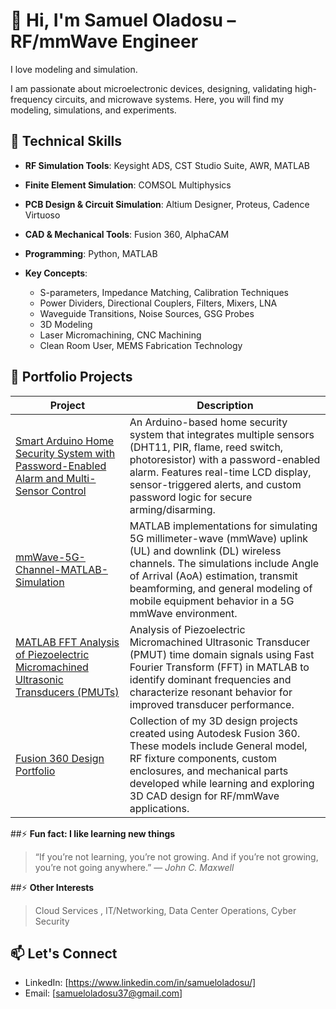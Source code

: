 # 👋 Hi, I'm Samuel Oladosu –  RF/mmWave Engineer

I love modeling and simulation. 

I am passionate about microelectronic devices, designing, validating high-frequency circuits, and microwave systems. Here, you will find my modeling, simulations, and experiments.

## 🔧 Technical Skills

- **RF Simulation Tools**: Keysight ADS, CST Studio Suite, AWR, MATLAB
- **Finite Element Simulation**: COMSOL Multiphysics
- **PCB Design & Circuit Simulation**: Altium Designer, Proteus, Cadence Virtuoso
- **CAD & Mechanical Tools**: Fusion 360, AlphaCAM
- **Programming**: Python, MATLAB

- **Key Concepts**: 
  - S-parameters, Impedance Matching, Calibration Techniques
  - Power Dividers, Directional Couplers, Filters, Mixers, LNA
  - Waveguide Transitions, Noise Sources, GSG Probes
  - 3D Modeling
  - Laser Micromachining, CNC Machining
  - Clean Room User, MEMS Fabrication Technology

## 📂 Portfolio Projects

| Project | Description |
|--------|-------------|
| [Smart Arduino Home Security System with Password-Enabled Alarm and Multi-Sensor Control](https://github.com/samueloladosu37/Arduino-project-on-Home-Security) | An Arduino-based home security system that integrates multiple sensors (DHT11, PIR, flame, reed switch, photoresistor) with a password-enabled alarm. Features real-time LCD display, sensor-triggered alerts, and custom password logic for secure arming/disarming. |
| [mmWave-5G-Channel-MATLAB-Simulation](https://github.com/samueloladosu37/mmWave-5G-Channel-MATLAB-Simulation) | MATLAB implementations for simulating 5G millimeter-wave (mmWave) uplink (UL) and downlink (DL) wireless channels. The simulations include Angle of Arrival (AoA) estimation, transmit beamforming, and general modeling of mobile equipment behavior in a 5G mmWave environment. |
| [MATLAB FFT Analysis of Piezoelectric Micromachined Ultrasonic Transducers (PMUTs)](https://github.com/samueloladosu37/Frequency-Analysis-of-PMUT-Signals-Using-FFT-in-MATLAB) | Analysis of Piezoelectric Micromachined Ultrasonic Transducer (PMUT) time domain signals using Fast Fourier Transform (FFT) in MATLAB to identify dominant frequencies and characterize resonant behavior for improved transducer performance. |
| [Fusion 360 Design Portfolio](https://github.com/samueloladosu37/fusion360-sample-modeling/tree/main) | Collection of my 3D design projects created using Autodesk Fusion 360. These models include General model, RF fixture components, custom enclosures, and mechanical parts developed while learning and exploring 3D CAD design for RF/mmWave applications. |

##⚡ **Fun fact: I like learning new things** 
> “If you’re not learning, you’re not growing. And if you’re not growing, you’re not going anywhere.”   — *John C. Maxwell*

##⚡ **Other Interests** 
> Cloud Services , IT/Networking, Data Center Operations, Cyber Security

## 📫 Let's Connect
- LinkedIn: [https://www.linkedin.com/in/samueloladosu/]
- Email: [samueloladosu37@gmail.com]

<!--
**samueloladosu37/samueloladosu37** is a ✨ _special_ ✨ repository because its `README.md` (this file) appears on your GitHub profile.

Here are some ideas to get you started:

- 🔭 I’m currently working on ...
- 🌱 I’m currently learning ...
- 👯 I’m looking to collaborate on ...
- 🤔 I’m looking for help with ...
- 💬 Ask me about ...
- 📫 How to reach me: ...
- 😄 Pronouns: ...
- ⚡ Fun fact: ...
-->
